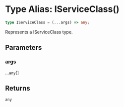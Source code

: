 # Type Alias: IServiceClass()

```ts
type IServiceClass = (...args) => any;
```

Represents a IServiceClass type.

## Parameters

### args

...`any`[]

## Returns

`any`

